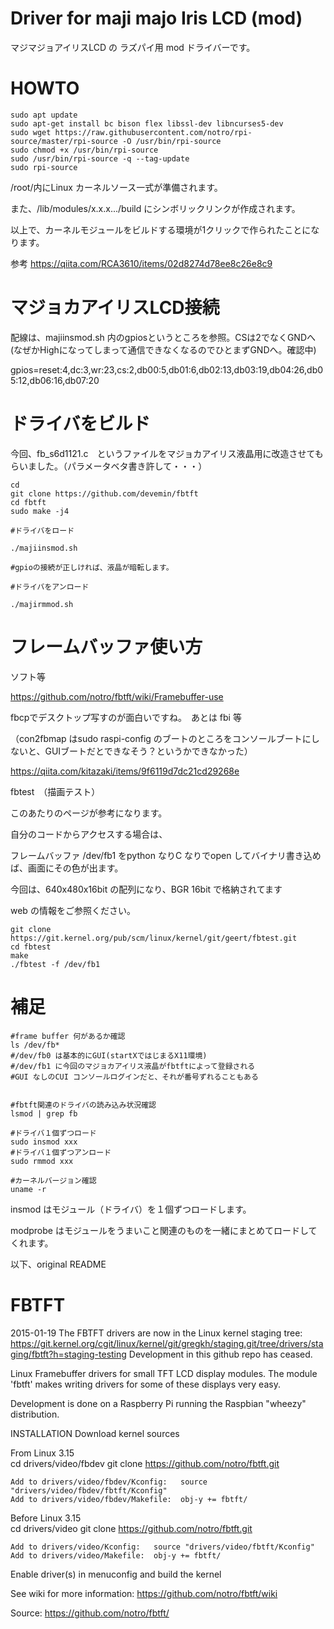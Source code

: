 # Driver for maji majo Iris LCD (mod)

マジマジョアイリスLCD の ラズパイ用 mod ドライバーです。


# HOWTO
```
sudo apt update 
sudo apt-get install bc bison flex libssl-dev libncurses5-dev
sudo wget https://raw.githubusercontent.com/notro/rpi-source/master/rpi-source -O /usr/bin/rpi-source
sudo chmod +x /usr/bin/rpi-source
sudo /usr/bin/rpi-source -q --tag-update
sudo rpi-source
```

/root/内にLinux カーネルソース一式が準備されます。

また、/lib/modules/x.x.x.../build にシンボリックリンクが作成されます。

以上で、カーネルモジュールをビルドする環境が1クリックで作られたことになります。


参考
https://qiita.com/RCA3610/items/02d8274d78ee8c26e8c9


# マジョカアイリスLCD接続

配線は、majiinsmod.sh 内のgpiosというところを参照。CSは2でなくGNDへ (なぜかHighになってしまって通信できなくなるのでひとまずGNDへ。確認中)

 gpios=reset:4,dc:3,wr:23,cs:2,db00:5,db01:6,db02:13,db03:19,db04:26,db05:12,db06:16,db07:20

# ドライバをビルド

今回、fb_s6d1121.c　というファイルをマジョカアイリス液晶用に改造させてもらいました。（パラメータベタ書き許して・・・）


```
cd
git clone https://github.com/devemin/fbtft
cd fbtft
sudo make -j4
```


```
#ドライバをロード

./majiinsmod.sh

#gpioの接続が正しければ、液晶が暗転します。

#ドライバをアンロード

./majirmmod.sh
```

# フレームバッファ使い方

ソフト等

https://github.com/notro/fbtft/wiki/Framebuffer-use

fbcpでデスクトップ写すのが面白いですね。　あとは fbi 等

（con2fbmap はsudo raspi-config のブートのところをコンソールブートにしないと、GUIブートだとできなそう？というかできなかった）

https://qiita.com/kitazaki/items/9f6119d7dc21cd29268e

fbtest　（描画テスト）

このあたりのページが参考になります。

自分のコードからアクセスする場合は、

フレームバッファ /dev/fb1 をpython なりC なりでopen してバイナリ書き込めば、画面にその色が出ます。

今回は、640x480x16bit の配列になり、BGR 16bit で格納されてます

web の情報をご参照ください。

```
git clone https://git.kernel.org/pub/scm/linux/kernel/git/geert/fbtest.git
cd fbtest
make
./fbtest -f /dev/fb1
```


# 補足

```
#frame buffer 何があるか確認
ls /dev/fb*
#/dev/fb0 は基本的にGUI(startXではじまるX11環境)
#/dev/fb1 に今回のマジョカアイリス液晶がfbtftによって登録される
#GUI なしのCUI コンソールログインだと、それが番号ずれることもある


#fbtft関連のドライバの読み込み状況確認
lsmod | grep fb

#ドライバ１個ずつロード
sudo insmod xxx
#ドライバ１個ずつアンロード
sudo rmmod xxx

#カーネルバージョン確認
uname -r

```

insmod はモジュール（ドライバ）を１個ずつロードします。

modprobe はモジュールをうまいこと関連のものを一緒にまとめてロードしてくれます。


以下、original README

  FBTFT
=========

2015-01-19
The FBTFT drivers are now in the Linux kernel staging tree: https://git.kernel.org/cgit/linux/kernel/git/gregkh/staging.git/tree/drivers/staging/fbtft?h=staging-testing
Development in this github repo has ceased.


Linux Framebuffer drivers for small TFT LCD display modules.
The module 'fbtft' makes writing drivers for some of these displays very easy.

Development is done on a Raspberry Pi running the Raspbian "wheezy" distribution.

INSTALLATION
  Download kernel sources

  From Linux 3.15  
    cd drivers/video/fbdev
    git clone https://github.com/notro/fbtft.git
    
    Add to drivers/video/fbdev/Kconfig:   source "drivers/video/fbdev/fbtft/Kconfig"
    Add to drivers/video/fbdev/Makefile:  obj-y += fbtft/
  
  Before Linux 3.15  
    cd drivers/video
    git clone https://github.com/notro/fbtft.git
    
    Add to drivers/video/Kconfig:   source "drivers/video/fbtft/Kconfig"
    Add to drivers/video/Makefile:  obj-y += fbtft/
  
  Enable driver(s) in menuconfig and build the kernel


See wiki for more information: https://github.com/notro/fbtft/wiki


Source: https://github.com/notro/fbtft/
